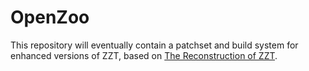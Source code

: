 # OpenZoo

This repository will eventually contain a patchset and build system for enhanced versions of ZZT,
based on [The Reconstruction of ZZT](https://github.com/asiekierka/reconstruction-of-zzt).
